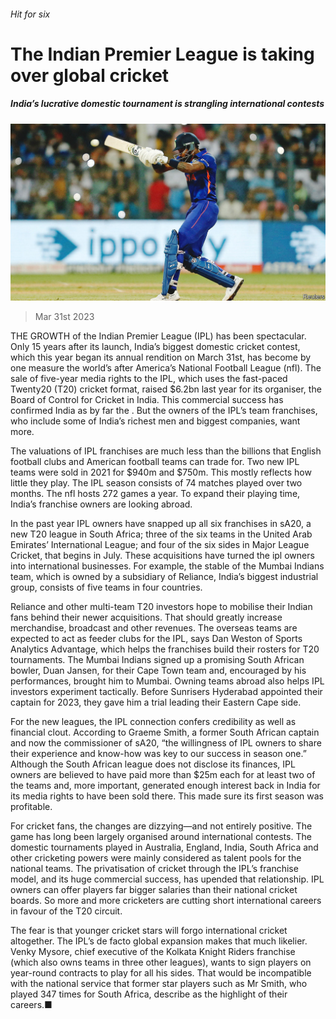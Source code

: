 ###### Hit for six

# The Indian Premier League is taking over global cricket 

##### India’s lucrative domestic tournament is strangling international contests 

![image](images/20230408_ASP004.jpg) 

> Mar 31st 2023 

THE GROWTH of the Indian Premier League (IPL) has been spectacular. Only 15 years after its launch, India’s biggest domestic cricket contest, which this year began its annual rendition on March 31st, has become by one measure the world’s  after America’s National Football League (nfl). The sale of five-year media rights to the IPL, which uses the fast-paced Twenty20 (T20) cricket format, raised $6.2bn last year for its organiser, the Board of Control for Cricket in India. This commercial success has confirmed India as by far the . But the owners of the IPL’s team franchises, who include some of India’s richest men and biggest companies, want more. 

The valuations of IPL franchises are much less than the billions that English football clubs and American football teams can trade for. Two new IPL teams were sold in 2021 for $940m and $750m. This mostly reflects how little  they play. The IPL season consists of 74 matches played over two months. The nfl hosts 272 games a year. To expand their playing time, India’s franchise owners are looking abroad.

In the past year IPL owners have snapped up all six franchises in sA20, a new T20 league in South Africa; three of the six teams in the United Arab Emirates’ International League; and four of the six sides in Major League Cricket,  that begins in July. These acquisitions have turned the ipl owners into international businesses. For example, the stable of the Mumbai Indians team, which is owned by a subsidiary of Reliance, India’s biggest industrial group, consists of five teams in four countries. 

Reliance and other multi-team T20 investors hope to mobilise their Indian fans behind their newer acquisitions. That should greatly increase merchandise, broadcast and other revenues. The overseas teams are expected to act as feeder clubs for the IPL, says Dan Weston of Sports Analytics Advantage, which helps the franchises build their rosters for T20 tournaments. The Mumbai Indians signed up a promising South African bowler, Duan Jansen, for their Cape Town team and, encouraged by his performances, brought him to Mumbai. Owning teams abroad also helps IPL investors experiment tactically. Before Sunrisers Hyderabad appointed their captain for 2023, they gave him a trial leading their Eastern Cape side. 

For the new leagues, the IPL connection confers credibility as well as financial clout. According to Graeme Smith, a former South African captain and now the commissioner of sA20, “the willingness of IPL owners to share their experience and know-how was key to our success in season one.” Although the South African league does not disclose its finances, IPL owners are believed to have paid more than $25m each for at least two of the teams and, more important, generated enough interest back in India for its media rights to have been sold there. This made sure its first season was profitable.

For cricket fans, the changes are dizzying—and not entirely positive. The game has long been largely organised around international contests. The domestic tournaments played in Australia, England, India, South Africa and other cricketing powers were mainly considered as talent pools for the national teams. The privatisation of cricket through the IPL’s franchise model, and its huge commercial success, has upended that relationship. IPL owners can offer players far bigger salaries than their national cricket boards. So more and more cricketers are cutting short international careers in favour of the T20 circuit. 

The fear is that younger cricket stars will forgo international cricket altogether. The IPL’s de facto global expansion makes that much likelier. Venky Mysore, chief executive of the Kolkata Knight Riders franchise (which also owns teams in three other leagues), wants to sign players on year-round contracts to play for all his sides. That would be incompatible with the national service that former star players such as Mr Smith, who played 347 times for South Africa, describe as the highlight of their careers.■

